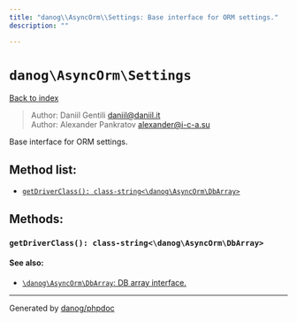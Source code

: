 ```yaml
---
title: "danog\\AsyncOrm\\Settings: Base interface for ORM settings."
description: ""

---
```

# `danog\AsyncOrm\Settings`
[Back to index](../../index.md)

> Author: Daniil Gentili <daniil@daniil.it>  
> Author: Alexander Pankratov <alexander@i-c-a.su>  
  

Base interface for ORM settings.  




## Method list:
* [`getDriverClass(): class-string<\danog\AsyncOrm\DbArray>`](#getdriverclass-class-string-danog-asyncorm-dbarray)

## Methods:
### `getDriverClass(): class-string<\danog\AsyncOrm\DbArray>`




#### See also: 
* [`\danog\AsyncOrm\DbArray`: DB array interface.](../../danog/AsyncOrm/DbArray.md)




---
Generated by [danog/phpdoc](https://phpdoc.daniil.it)
